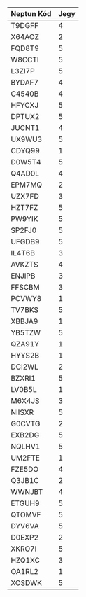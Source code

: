| Neptun Kód | Jegy |
| --- | --- |
| T9DGFF | 4 |
| X64AOZ | 2 |
| FQD8T9 | 5 |
| W8CCTI | 5 |
| L3ZI7P | 5 |
| BYDAF7 | 4 |
| C4540B | 4 |
| HFYCXJ | 5 |
| DPTUX2 | 5 |
| JUCNT1 | 4 |
| UX9WU3 | 5 |
| CDYQ99 | 1 |
| D0W5T4 | 5 |
| Q4AD0L | 4 |
| EPM7MQ | 2 |
| UZX7FD | 3 |
| HZT7FZ | 5 |
| PW9YIK | 5 |
| SP2FJ0 | 5 |
| UFGDB9 | 5 |
| IL4T6B | 3 |
| AVKZTS | 4 |
| ENJIPB | 3 |
| FFSCBM | 3 |
| PCVWY8 | 1 |
| TV7BKS | 5 |
| XBBJA9 | 1 |
| YB5TZW | 5 |
| QZA91Y | 1 |
| HYYS2B | 1 |
| DCI2WL | 2 |
| BZXRI1 | 5 |
| LV0B5L | 1 |
| M6X4JS | 3 |
| NIISXR | 5 |
| G0CVTG | 2 |
| EXB2DG | 5 |
| NQLHV1 | 5 |
| UM2FTE | 1 |
| FZE5DO | 4 |
| Q3JB1C | 2 |
| WWNJBT | 4 |
| ETGUH9 | 5 |
| QTOMVF | 5 |
| DYV6VA | 5 |
| D0EXP2 | 2 |
| XKRO7I | 5 |
| HZQ1XC | 3 |
| OA1RL2 | 1 |
| XOSDWK | 5 | 
